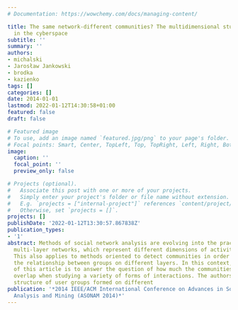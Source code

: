 ```yaml
---
# Documentation: https://wowchemy.com/docs/managing-content/

title: The same network-different communities? The multidimensional study of groups
  in the cyberspace
subtitle: ''
summary: ''
authors:
- michalski
- Jarosław Jankowski
- brodka
- kazienko
tags: []
categories: []
date: 2014-01-01
lastmod: 2022-01-12T14:30:58+01:00
featured: false
draft: false

# Featured image
# To use, add an image named `featured.jpg/png` to your page's folder.
# Focal points: Smart, Center, TopLeft, Top, TopRight, Left, Right, BottomLeft, Bottom, BottomRight.
image:
  caption: ''
  focal_point: ''
  preview_only: false

# Projects (optional).
#   Associate this post with one or more of your projects.
#   Simply enter your project's folder or file name without extension.
#   E.g. `projects = ["internal-project"]` references `content/project/deep-learning/index.md`.
#   Otherwise, set `projects = []`.
projects: []
publishDate: '2022-01-12T13:30:57.867838Z'
publication_types:
- '1'
abstract: Methods of social network analysis are evolving into the practice of analyzing
  multi-layer networks, which represent different dimensions of activity and relationships.
  This also applies to methods oriented to detect communities in order to analyze
  the relationship between groups on different layers. In this context, the purpose
  of this article is to answer the question of how much the communities in cyberspace
  overlap when studying a variety of forms of interactions. The authors analyzed the
  structure of user groups formed on different
publication: '*2014 IEEE/ACM International Conference on Advances in Social Networks
  Analysis and Mining (ASONAM 2014)*'
---
```

